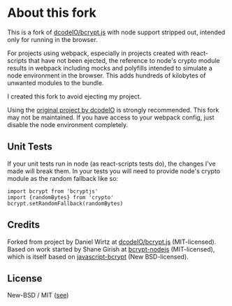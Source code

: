 About this fork
===============

This is a fork of [dcodeIO/bcrypt.js](https://github.com/dcodeIO/bcrypt.js) with node support stripped out, intended
only for running in the browser.

For projects using webpack, especially in projects created with react-scripts that have not been ejected, the reference
to node's crypto module results in webpack including mocks and polyfills intended to simulate a node environment in the
browser. This adds hundreds of kilobytes of unwanted modules to the bundle.

I created this fork to avoid ejecting my project.

Using the [original project by dcodeIO](https://github.com/dcodeIO/bcrypt.js) is strongly recommended. This fork may not
be maintained. If you have access to your webpack config, just disable the node environment completely.

Unit Tests
----------

If your unit tests run in node (as react-scripts tests do), the changes I've made will break them. In your tests you
will need to provide node's crypto module as the random fallback like so:

    import bcrypt from 'bcryptjs'
    import {randomBytes} from 'crypto'
    bcrypt.setRandomFallback(randomBytes)

Credits
-------
Forked from project by Daniel Wirtz at [dcodeIO/bcrypt.js](https://github.com/dcodeIO/bcrypt.js) (MIT-licensed).
Based on work started by Shane Girish at [bcrypt-nodejs](https://github.com/shaneGirish/bcrypt-nodejs) (MIT-licensed),
which is itself based on [javascript-bcrypt](http://code.google.com/p/javascript-bcrypt/) (New BSD-licensed).

License
-------
New-BSD / MIT ([see](https://github.com/dcodeIO/bcrypt.js/blob/master/LICENSE))
